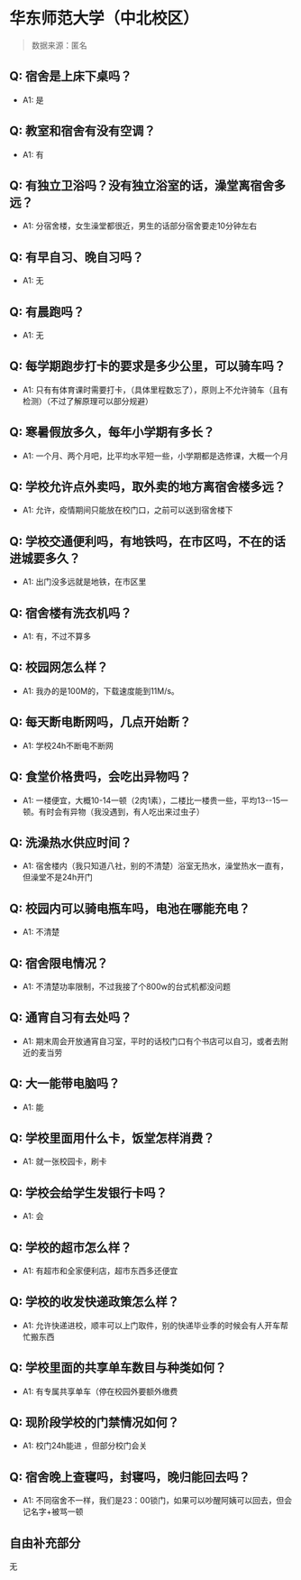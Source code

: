 # 华东师范大学（中北校区）

> 数据来源：匿名

## Q: 宿舍是上床下桌吗？

- A1: 是

## Q: 教室和宿舍有没有空调？

- A1: 有

## Q: 有独立卫浴吗？没有独立浴室的话，澡堂离宿舍多远？

- A1: 分宿舍楼，女生澡堂都很近，男生的话部分宿舍要走10分钟左右

## Q: 有早自习、晚自习吗？

- A1: 无

## Q: 有晨跑吗？

- A1: 无

## Q: 每学期跑步打卡的要求是多少公里，可以骑车吗？

- A1: 只有有体育课时需要打卡，（具体里程数忘了），原则上不允许骑车（且有检测）（不过了解原理可以部分规避）

## Q: 寒暑假放多久，每年小学期有多长？

- A1: 一个月、两个月吧，比平均水平短一些，小学期都是选修课，大概一个月

## Q: 学校允许点外卖吗，取外卖的地方离宿舍楼多远？

- A1: 允许，疫情期间只能放在校门口，之前可以送到宿舍楼下

## Q: 学校交通便利吗，有地铁吗，在市区吗，不在的话进城要多久？

- A1: 出门没多远就是地铁，在市区里

## Q: 宿舍楼有洗衣机吗？

- A1: 有，不过不算多

## Q: 校园网怎么样？

- A1: 我办的是100M的，下载速度能到11M/s。

## Q: 每天断电断网吗，几点开始断？

- A1: 学校24h不断电不断网

## Q: 食堂价格贵吗，会吃出异物吗？

- A1: 一楼便宜，大概10-14一顿（2肉1素），二楼比一楼贵一些，平均13--15一顿。有时会有异物（我没遇到，有人吃出来过虫子）

## Q: 洗澡热水供应时间？

- A1: 宿舍楼内（我只知道八社，别的不清楚）浴室无热水，澡堂热水一直有，但澡堂不是24h开门

## Q: 校园内可以骑电瓶车吗，电池在哪能充电？

- A1: 不清楚

## Q: 宿舍限电情况？

- A1: 不清楚功率限制，不过我接了个800w的台式机都没问题

## Q: 通宵自习有去处吗？

- A1: 期末周会开放通宵自习室，平时的话校门口有个书店可以自习，或者去附近的麦当劳

## Q: 大一能带电脑吗？

- A1: 能

## Q: 学校里面用什么卡，饭堂怎样消费？

- A1: 就一张校园卡，刷卡

## Q: 学校会给学生发银行卡吗？

- A1: 会

## Q: 学校的超市怎么样？

- A1: 有超市和全家便利店，超市东西多还便宜

## Q: 学校的收发快递政策怎么样？

- A1: 允许快递进校，顺丰可以上门取件，别的快递毕业季的时候会有人开车帮忙搬东西

## Q: 学校里面的共享单车数目与种类如何？

- A1: 有专属共享单车（停在校园外要额外缴费

## Q: 现阶段学校的门禁情况如何？

- A1: 校门24h能进 ，但部分校门会关

## Q: 宿舍晚上查寝吗，封寝吗，晚归能回去吗？

- A1: 不同宿舍不一样，我们是23：00锁门，如果可以吵醒阿姨可以回去，但会记名字+被骂一顿

## 自由补充部分

无